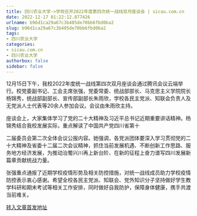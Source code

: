 ```yaml
---
title: 四川农业大学->学校召开2022年度第四次统一战线双月座谈会 | sicau.com.cn
date: 2022-12-17 01:22:12.877426
urlname: b96d1ca29a67c3b405de70bb6fbd0ba2
slug: b96d1ca29a67c3b405de70bb6fbd0ba2
tags: 
- 四川农业大学
categories:
- sicau.com.cn
- 四川农业大学
authorbox: false
sidebar: false
---
```

12月15日下午，我校2022年度统一战线第四次双月座谈会通过腾讯会议云端举行。校党委副书记、工会主席张强，党委常委、统战部部长、马克思主义学院院长杨锦秀，统战部副部长、宣传部副部长朱雨欣，学校各民主党派、知联会负责人及无党派人士代表等20余人参加会议。会议由朱雨欣主持。

座谈会上，大家集体学习了党的二十大精神及习近平总书记近期重要讲话精神。杨锦秀结合我校发展实际，重点解读了中国共产党四川省第十
<!--more-->
二届委员会第二次全体会议公报内容。她强调，各党派团体要深入学习贯彻党的二十大精神及省委十二届二次会议精神，抓住当前发展机遇、不断创新工作思路、服务地方经济发展，为推动治蜀兴川再上新台阶、在新的征程上奋力谱写四川发展新篇章贡献统战力量。

张强重点通报了近期学校疫情形势及相关防控措施，对统一战线成员助力学校疫情防控表示衷心感谢。希望全校各民主党派、知联会、党外知识分子坚持做好学生教学科研和期末考试等相关工作安排，同时做好自我防护，保障身体健康，携手共渡当前难关。



[转入文章首发地址](https://news.sicau.edu.cn/info/1078/70631.htm)